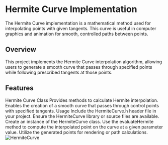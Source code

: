 # Hermite Curve Implementation
The Hermite Curve implementation is a mathematical method used for interpolating points with given tangents. This curve is useful in computer graphics and animation for smooth, controlled paths between points.

## Overview
This project implements the Hermite Curve interpolation algorithm, allowing users to generate a smooth curve that passes through specified points while following prescribed tangents at those points.

## Features
Hermite Curve Class
Provides methods to calculate Hermite interpolation.
Enables the creation of a smooth curve that passes through control points with specified tangents.
Usage
Include the HermiteCurve.h header file in your project.
Ensure the HermiteCurve library or source files are available.
Create an instance of the HermiteCurve class.
Use the evaluateHermite method to compute the interpolated point on the curve at a given parameter value.
Utilize the generated points for rendering or path calculations.
![HermiteCurve](https://github.com/mvanadana/Visualizer_1/assets/149364066/035b1883-b0b2-447e-8361-8438c08a4c39)
